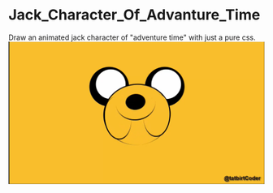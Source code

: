 # Jack_Character_Of_Advanture_Time
Draw an animated jack character of "adventure time" with just a pure css.
![alt text](https://github.com/ELAAZMAOUI/Jack_Character_Of_Advanture_Time/blob/master/Capture.PNG?raw=true)
